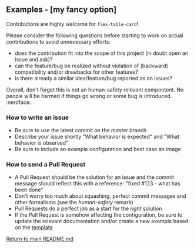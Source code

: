 ## Examples - [my fancy option]

Contributions are highly welcome for `flex-table-card`!

Please consider the following questions before starting to work on actual 
contributions to avoid unnecessary efforts:

* does the contribution fit into the scope of this project 
  (in doubt open an issue and ask)?
* can the feature/bug be realized without violation of (backward) compatibility 
  and/or drawbacks for other features?
* is there already a similar idea/feature/bug reported as an issues?

Overall, don't forget this is not an human-safety relevant compontent. No people
will be harmed if things go wrong or some bug is introduced. :nerdface:

### How to write an issue

* Be sure to use the latest commit on the *master* branch
* Describe your issue shortly "What behavior is expected" and 
  "What behavior is observed"
* Be sure to include an example configuration and best case an image

### How to send a Pull Request

* A Pull Request should be the solution for an issue and the commit message should
  reflect this with a reference: "fixed #123 - what has been done"
* Don't worry too much about squashing, perfect commit messages and other
  formalisms (see the *human-safety* remark)
* Pull Requests do a perfect job as a start for the *right* solution
* If the Pull Request is somehow affecting the configuration, be sure to update
  the relevant documentation and/or create a new example based on the 
	[template](https://github.com/custom-cards/flex-table-card/blob/master/docs/_example-cfg-template.md) 




[Return to main README.md](../README.md)
